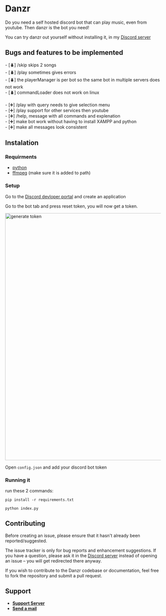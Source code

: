 # Danzr
Do you need a self hosted discord bot that can play music, even from youtube. Then danzr is the bot you need!

You can try danzr out yourself without installing it, in my [Discord server](https://discord.gg/73fj8ez9nC)


<h2>Bugs and features to be implemented</h2>
- [🪲] /skip skips 2 songs <br>
- [🪲] /play sometimes gives errors <br>
- [🪲] the playerManager is per bot so the same bot in multiple servers does not work <br>
- [🪲] commandLoader does not work on linux<br><br>
- [➕] /play with query needs to give selection menu<br>
- [➕] /play support for other services then youtube<br>
- [➕] /help, message with all commands and explenation<br>
- [➕] make bot work without having to install XAMPP and python<br>
- [➕] make all messages look consistent<br>

## Instalation
### Requirments
- [python](https://www.python.org/)
- [ffmpeg](https://ffmpeg.org) (make sure it is added to path)
### Setup
Go to the [Discord devloper portal](https://discord.com/developers/applications/) and create an application

Go to the bot tab and press reset token, you will now get a token.

<img src="https://i.imgur.com/4SvGvb6.png" width="800" alt="generate token">

Open `config.json` and add your discord bot token
### Running it
run these 2 commands:

`pip install -r requirements.txt`

`python index.py`

## Contributing

Before creating an issue, please ensure that it hasn't already been reported/suggested.

The issue tracker is only for bug reports and enhancement suggestions. If you have a question, please ask it in the [Discord server](https://discord.gg/73fj8ez9nC) instead of opening an issue – you will get redirected there anyway.

If you wish to contribute to the Danzr codebase or documentation, feel free to fork the repository and submit a pull request.

## Support
- **[Support Server](https://discord.gg/73fj8ez9nC)**
- **[Send a mail](https://blasix.com/contact)**

